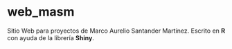 # web_masm
Sitio Web para proyectos de Marco Aurelio Santander Martínez. Escrito en **R** con ayuda de la librería **Shiny**.
